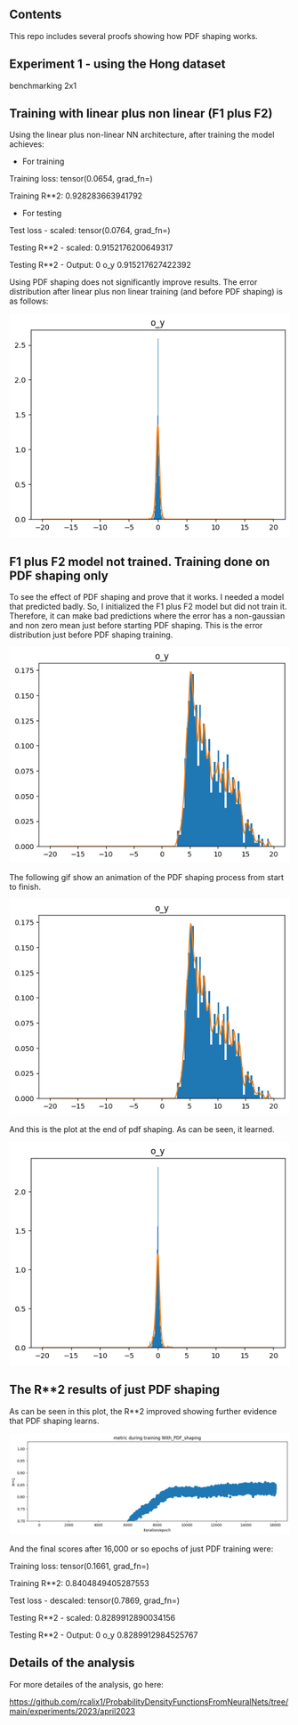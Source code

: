 ## Contents

This repo includes several proofs showing how PDF shaping works.

## Experiment 1 - using the Hong dataset

benchmarking 2x1

## Training with linear plus non linear (F1 plus F2)

Using the linear plus non-linear NN architecture, after training the model achieves:

* For training

Training loss: tensor(0.0654, grad_fn=<MseLossBackward0>)

Training R**2: 0.928283663941792

* For testing

Test loss - scaled: tensor(0.0764, grad_fn=<MseLossBackward0>)

Testing R**2 - scaled: 0.9152176200649317

Testing R**2 - Output: 0 o_y 0.915217627422392

Using PDF shaping does not significantly improve results. The error distribution after linear plus non linear training (and before PDF shaping) is as follows:

![After F1 PLUS f2 TRAINING](F1plusf2_training.png "WITH TRAINING")
  
## F1 plus F2 model not trained. Training done on PDF shaping only

To see the effect of PDF shaping and prove that it works. I needed a model that predicted badly. So, I initialized the F1 plus F2 model but did not train it. Therefore, it can make bad predictions where the error has a non-gaussian and non zero mean just before starting PDF shaping. This is the error distribution just before PDF shaping training. 


![just at the start of pdf training](at_start_pdf_training.png "at_start_pdf")

The following gif show an animation of the PDF shaping process from start to finish.
  

![pdf shaping gif](pdf_shaping_in_action.gif "gif_pdf")
  

And this is the plot at the end of pdf shaping. As can be seen, it learned. 


![just at the start of pdf training](at_end_pdf_training.png "at_start_pdf")
  

## The R**2 results of just PDF shaping
  
As can be seen in this plot, the R**2 improved showing further evidence that PDF shaping learns.
  
![r2 plot for pdf training](R2plot.png "r2 plot")
  
And the final scores after 16,000 or so epochs of just PDF training were:
  
Training loss: tensor(0.1661, grad_fn=<MseLossBackward0>)
  
Training R**2:     0.8404849405287553
  

Test loss - descaled: tensor(0.7869, grad_fn=<MseLossBackward0>)
  
Testing R**2 - scaled: 0.8289912890034156
  

Testing R**2 - Output: 0 o_y 0.8289912984525767


## Details of the analysis

For more detailes of the analysis, go here:

https://github.com/rcalix1/ProbabilityDensityFunctionsFromNeuralNets/tree/main/experiments/2023/april2023

